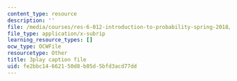 ```yaml
---
content_type: resource
description: ''
file: /media/courses/res-6-012-introduction-to-probability-spring-2018/fe2bbc14662150d8b05d5bfd3acd77dd_w423ypsUHf0.vtt
file_type: application/x-subrip
learning_resource_types: []
ocw_type: OCWFile
resourcetype: Other
title: 3play caption file
uid: fe2bbc14-6621-50d8-b05d-5bfd3acd77dd
---
```

